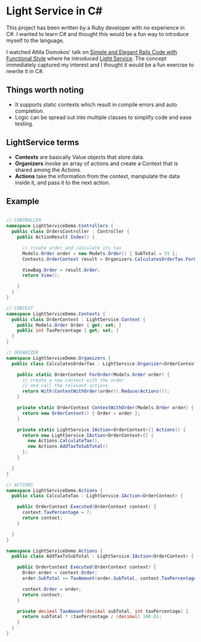 # Light Service in C# 
This project has been written by a Ruby developer with no experience in C#. I
wanted to learn C# and thought this would be a fun way to introduce myself to
the language.

I watched Attila Domokos' talk on [Simple and Elegant Rails Code with Functional
Style] where he introduced [Light Service]. The concept immediately captured my
interest and I thought it would be a fun exercise to rewrite it in C#.

## Things worth noting

- It supports static contexts which result in compile errors and auto
  completion.
- Logic can be spread out into multiple classes to simplify code and ease
  testing.

## LightService terms

- **Contexts** are basically Value objects that store data.
- **Organizers** invoke an array of actions and create a Context that is shared
  among the Actions.
- **Actions** take the information from the context, manipulate the data inside
  it, and pass it to the next action.

## Example

```c#

// CONTROLLER
namespace LightServiceDemo.Controllers {
  public class OrdersController : Controller {
    public ActionResult Index() {

      // create order and calculate its tax
      Models.Order order = new Models.Order() { SubTotal = 55 };
      Contexts.OrderContext result = Organizers.CalculatesOrderTax.ForOrder(order);

      ViewBag.Order = result.Order;
      return View();

    }
  }
}

// CONTEXT
namespace LightServiceDemo.Contexts {
  public class OrderContext : LightService.Context {
    public Models.Order Order { get; set; }
    public int TaxPercentage { get; set; }
  }
}

// ORGANIZER
namespace LightServiceDemo.Organizers {
  public class CalculatesOrderTax : LightService.Organizer<OrderContext> {

    public static OrderContext ForOrder(Models.Order order) {
      // create a new context with the order
      // and call the relevant actions
      return With(ContextWithOrder(order)).Reduce(Actions());
    }

    private static OrderContext ContextWithOrder(Models.Order order) {
      return new OrderContext() { Order = order };
    }

    private static LightService.IAction<OrderContext>[] Actions() {
      return new LightService.IAction<OrderContext>[] {
        new Actions.CalculateTax(),
        new Actions.AddTaxToSubTotal()
      };
    }

  }
}

// ACTIONS
namespace LightServiceDemo.Actions {
  public class CalculateTax : LightService.IAction<OrderContext> {

    public OrderContext Executed(OrderContext context) {
      context.TaxPercentage = 7;
      return context;
    }

  }
}

namespace LightServiceDemo.Actions {
  public class AddTaxToSubTotal : LightService.IAction<OrderContext> {

    public OrderContext Executed(OrderContext context) {
      Order order = context.Order;
      order.SubTotal += TaxAmount(order.SubTotal, context.TaxPercentage);

      context.Order = order;
      return context;
    }

    private decimal TaxAmount(decimal subTotal, int taxPercentage) {
      return subTotal * (taxPercentage / (decimal) 100.0);
    }
  }
}



```

[Simple and Elegant Rails Code with Functional Style]: http://www.adomokos.com/2013/06/simple-and-elegant-rails-code-with.html
[Light Service]: https://github.com/adomokos/light-service
